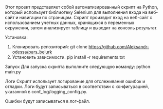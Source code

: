 Этот проект представляет собой автоматизированный скрипт на Python, который использует библиотеку Selenium для выполнения входа на веб-сайт и навигации по страницам. 
Скрипт произвдит вход на веб-сайг с использованием учетных данных, хранящихся в переменных окружения, затем анализирует таблицу и выводит на консоль результат.


Установка:
1. Клонировать репозиторий:
git clone https://github.com/Aleksandr-odessa/pars_belurk
2. Установить зависимости. 
pip install -r requirements.txt

Запуск
Для запуска скрипта выполните следующую команду:
python main.py

Логи
Скрипт использует логирование для отслеживания ошибок и отладки. 
Логи будут записываться в соответствии с конфигурацией, указанной в conf_log/logging_config.py.

Ошибки будут записываться в лог-файл.
